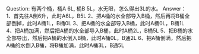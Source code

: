 Question:
有两个桶，桶A 6L, 桶B 5L，水无限，怎么得出3L的水。
Answer：
1、首先往A倒6升，此时A6L，B5L
2、把A桶的水全部导入B桶，然后再将B桶全部倒掉，此时A桶1L，B桶0L
3、把A桶的水全部导入B桶，此时A桶0L，B桶1L
4、把A桶加满，然后把A桶的水全部导入B桶，此时A桶2L，B桶5L
5、把B桶的水全部导出，然后把A桶的水倒入B桶，此时A桶0L，B通2L
6、把A桶倒满，然后把A桶的水倒入B桶，将B桶加满，此时A桶3L，B通5L
